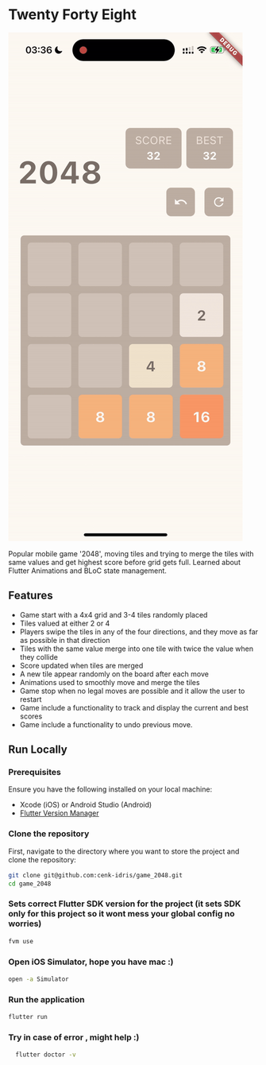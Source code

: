 # Twenty Forty Eight

![2048 game gif](./assets/2048.gif)

Popular mobile game '2048', moving tiles and trying to merge the tiles with same values and get highest score before grid gets full.
Learned about Flutter Animations and BLoC state management.

## Features

- Game start with a 4x4 grid and 3-4 tiles randomly placed
- Tiles valued at either 2 or 4
- Players swipe the tiles in any of the four directions, and they move as far as possible in that direction
- Tiles with the same value merge into one tile with twice the value when they collide
- Score updated when tiles are merged
- A new tile appear randomly on the board after each move
- Animations used to smoothly move and merge the tiles
- Game stop when no legal moves are possible and it allow the user to restart 
- Game include a functionality to track and display the current and best scores
- Game include a functionality to undo previous move.

## Run Locally

### Prerequisites

Ensure you have the following installed on your local machine:

- Xcode (iOS) or Android Studio (Android)
- [Flutter Version Manager](https://fvm.app/documentation/getting-started)


### Clone the repository

First, navigate to the directory where you want to store the project and clone the repository:

```bash
git clone git@github.com:cenk-idris/game_2048.git
cd game_2048
```

### Sets correct Flutter SDK version for the project (it sets SDK only for this project so it wont mess your global config no worries)
```bash
fvm use
```

### Open iOS Simulator, hope you have mac :)
```bash
open -a Simulator
```

### Run the application
```bash
flutter run
```

### Try in case of error , might help :)
```bash
  flutter doctor -v
```
